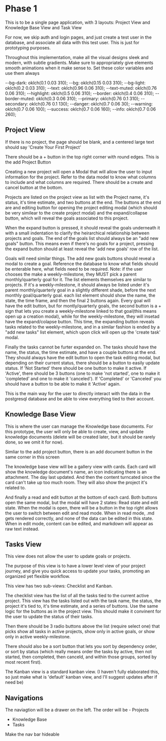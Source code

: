 # Phase 1

This is to be a single page application, with 3 layouts: Project View and Knowledge Base View and Task View

For now, we skip auth and login pages, and just create a test user in the database, and associate all data with this test user. This is just for prototyping purposes.

Throughout this implementation, make all the visual designs sleek and modern, with subtle gradients. Make sure to appropriately give elements smooth animations when it make sense to. Set these color variables and use them always

--bg-dark: oklch(0.1 0.03 310);
--bg: oklch(0.15 0.03 310);
--bg-light: oklch(0.2 0.03 310);
--text: oklch(0.96 0.06 310);
--text-muted: oklch(0.76 0.06 310);
--highlight: oklch(0.5 0.06 310);
--border: oklch(0.4 0.06 310);
--border-muted: oklch(0.3 0.06 310);
--primary: oklch(0.76 0.1 310);
--secondary: oklch(0.76 0.1 130);
--danger: oklch(0.7 0.06 30);
--warning: oklch(0.7 0.06 100);
--success: oklch(0.7 0.06 160);
--info: oklch(0.7 0.06 260);

## Project View

If there is no project, the page should be blank, and a centered large text should say 'Create Your First Project'

There should be a + button in the top right corner with round edges. This is the add Project Button

Creating a new project will open a Modal that will allow the user to input information for the project. Refer to the data model to know what columns to include and what columns are required. There should be a create and cancel button at the bottom.

Projects are listed on the project view as list with the Project name, it's status, it's time estimate, and two buttons at the end. The buttons at the end are and editing button for opening the project editing modal (which should be very similear to the create project modal) and the expand/collapse button, which will reveal the goals associated to this project.

When the expand button is pressed, it should reveal the goals underneath it with a small indentation to clarify the heirarchical relationship between projects and goals. The end of the goals list should always be an "add new goals" button. This means even if there's no goals for a project, pressing the expand button should at least reveal the 'add new goals' row of the list.

Goals will need similar things. The add new goals buttons should reveal a modal to create a goal. Reference the database to know what fields should be enterable here, what fields need to be required. Note: if the user chooses the make a weekly-milestone, they MUST pick a parent monthly/quarterly goal for it. The list elements themselves are similar to projects. If it's a weekly-milestone, it should always be listed under it's parent monthly/quarterly goal in a slightly different shade, before the next monthly goal/quarterly goal. each list element should show the name, the state, the time frame, and then the final 2 buttons again. Every goal will have the edit button, but for montly/quarterly goals, the second button is a + sign that lets you create a weekly-milestone linked to that goal(this means open up a creation modal), while for the weekly-milestone, they will insetad have the expand/colapse button. This time, the expanding button reveals tasks related to the weekly-milestone, and in a similar fashion is ended by a "add new tasks" list element, which upon click will open up the 'create task' modal. 

Finally the tasks cannot be furter expanded on. The tasks should have the name, the status, the time estimate, and have a couple buttons at the end. They should always have the edit button to open the task editing modal, but depending on their current status, there should be a button to easily update status. If 'Not Started' there should be one button to make it active. If 'Active', there should be 3 buttons (one to make 'not started', one to make it 'completed' and one to make it 'canceled'). If 'Completed' or 'Canceled' you should have a button to be able to make it 'Active' again.

This is the main way for the user to directly interact with the data in the postgresql database and be able to view everything tied to their account.

## Knowledge Base View

This is where the user can manage the Knowledge base documents. For this prototype, the user will only be able to create, view, and update knowledge documents (delete will be created later, but it should be rarely done, so we omit it for now).

Simliar to the add project button, there is an add document button in the same corner in this screen

The knowledge base view will be a gallery view with cards. Each card will show the knowledge document's name, an icon indicating there is an attachment. The day last updated. And then the content turncated since the card can't take up too much room. They will also show the project it's related to.

And finally a read and edit button at the bottom of each card. Both buttons open the same modal, but the modal will have 2 states: Read state and edit state. When the modal is open, there will be a button in the top right allows the user to switch between edit and read mode. When in read mode, .md gets rendered correctly, and none of the data can be edited in this state. When in edit mode, content can be edited, and markdown will appear as raw text instead.

## Tasks View

This view does not allow the user to update goals or projects. 

The purpose of this view is to have a lower level view of your project journey, and give you quick access to update your tasks, promoting an organized yet flexible workflow.

This view has two sub-views: Checklist and Kanban.

The checklist view has the list of all the tasks tied to the current active project. This view has the tasks listed out with the task name, the status, the project it's tied to, it's time estimate, and a series of buttons. Use the same logic for the buttons as in the project view. This should make it convinent for the user to update the status of their tasks.

Then there should be 3 radio buttons above the list (require select one) that picks show all tasks in active projects, show only in active goals, or show only in active weekly-milestone.

There should also be a sort button that lets you sort by dependency order, or sort by status (which really means order the tasks by active, then not started, then completed, then canceld, and within those groups, sorted by most recent first).

The Kanban view is a standard kanban view. (I haven't fully elaborated this, so just make what is 'default' kanban view, and I'll suggest updates after if need be)


## Navigations

The naviagtion will be a drawer on the left. The order will be - Projects
- Knowledge Base
- Tasks

Make the nav bar hideable